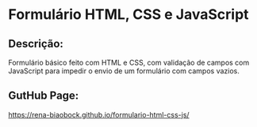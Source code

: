 # Formulário HTML, CSS e JavaScript

## Descrição:
Formulário básico feito com HTML e CSS, com validação de campos com JavaScript para impedir o envio de um formulário com campos vazios.

## GutHub Page:
https://rena-biaobock.github.io/formulario-html-css-js/
